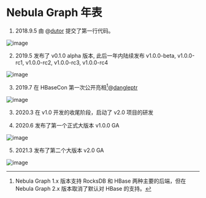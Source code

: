 # Nebula Graph 年表

1. 2018.9.5 由 @[dutor](https://github.com/dutor) 提交了第一行代码。

![image](https://docs-cdn.nebula-graph.com.cn/books/images/dutor.png)

2. 2019.5 发布了 v0.1.0 alpha 版本, 此后一年内陆续发布 v1.0.0-beta, v1.0.0-rc1, v1.0.0-rc2, v1.0.0-rc3, v1.0.0-rc4

![image](https://docs-cdn.nebula-graph.com.cn/books/images/v010.png)

3. 2019.7 在 HBaseCon 第一次公开亮相[^Hbasecon]@[dangleptr](https://github.com/dangleptr)

![image](https://www-cdn.nebula-graph.com.cn/nebula-blog/HBase01.png)

[^Hbasecon]: Nebula Graph 1.x 版本支持 RocksDB 和 HBase 两种主要的后端，但在 Nebula Graph 2.x 版本取消了默认对 HBase 的支持。

3. 2020.3 在 v1.0 开发的收尾阶段，启动了 v2.0 项目的研发

4. 2020.6 发布了第一个正式大版本 v1.0.0 GA

![image](https://docs-cdn.nebula-graph.com.cn/books/images/v100GA.png)

5. 2021.3 发布了第二个大版本 v2.0 GA

![image](https://docs-cdn.nebula-graph.com.cn/books/images/v200.png)